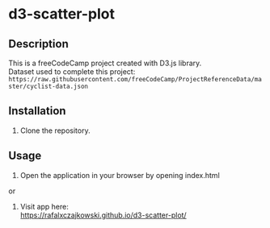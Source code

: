 # d3-scatter-plot

## Description
This is a freeCodeCamp project created with D3.js library.  
Dataset used to complete this project: `https://raw.githubusercontent.com/freeCodeCamp/ProjectReferenceData/master/cyclist-data.json`

## Installation
1. Clone the repository.

## Usage
1. Open the application in your browser by opening index.html

or  

1. Visit app here:  
https://rafalxczajkowski.github.io/d3-scatter-plot/

